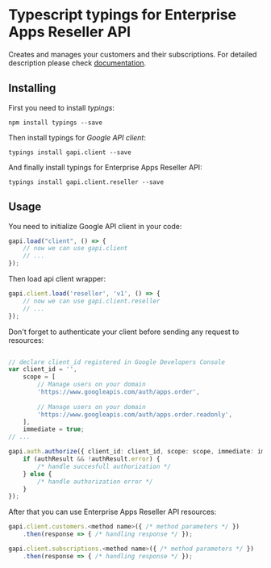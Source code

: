 # Typescript typings for Enterprise Apps Reseller API
Creates and manages your customers and their subscriptions.
For detailed description please check [documentation](https://developers.google.com/google-apps/reseller/).

## Installing

First you need to install *typings*:
```
npm install typings --save 
```

Then install typings for *Google API client*:
```
typings install gapi.client --save 
```

And finally install typings for Enterprise Apps Reseller API:
```
typings install gapi.client.reseller --save 
```

## Usage

You need to initialize Google API client in your code:
```typescript
gapi.load("client", () => { 
    // now we can use gapi.client
    // ... 
});
```

Then load api client wrapper:
```typescript
gapi.client.load('reseller', 'v1', () => {
    // now we can use gapi.client.reseller
    // ... 
});
```

Don't forget to authenticate your client before sending any request to resources:
```typescript

// declare client_id registered in Google Developers Console
var client_id = '',
    scope = [     
        // Manage users on your domain
        'https://www.googleapis.com/auth/apps.order',
    
        // Manage users on your domain
        'https://www.googleapis.com/auth/apps.order.readonly',
    ],
    immediate = true;
// ...

gapi.auth.authorize({ client_id: client_id, scope: scope, immediate: immediate }, authResult => {
    if (authResult && !authResult.error) {
        /* handle succesfull authorization */
    } else {
        /* handle authorization error */
    }
});            
```

After that you can use Enterprise Apps Reseller API resources:

```typescript
gapi.client.customers.<method name>({ /* method parameters */ })
    .then(response => { /* handling response */ });

gapi.client.subscriptions.<method name>({ /* method parameters */ })
    .then(response => { /* handling response */ });
```